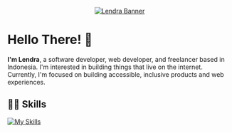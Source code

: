 <p align="center">
  <a href="https://github.com/lendradxx">
    <picture>
      <source media="(prefers-color-scheme: dark)" srcset="https://github.com/lendradxx/lendradxx/blob/master/assets/banner-dark.png">
      <img alt="Lendra Banner" src="https://github.com/lendradxx/lendradxx/blob/master/assets/banner-light.png">
    </picture>
  </a>
</p>

# Hello There! 👋

<b>I'm Lendra</b>, a software developer, web developer, and freelancer based in Indonesia. I'm interested in building things that live on the internet. Currently, I'm focused on building accessible, inclusive products and web experiences.

## 👨‍💻 Skills

[![My Skills](https://skillicons.dev/icons?i=react,nodejs,vue,js,ts,linux,git,githubwindows)](https://github.com/lendradxx)
